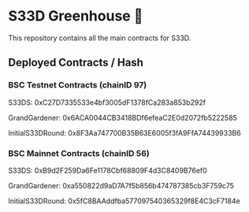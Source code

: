 # S33D Greenhouse 🌱

This repository contains all the main contracts for S33D.

## Deployed Contracts / Hash

### BSC Testnet Contracts (chainID 97)
S33DS: 0xC27D7335533e4bf3005dF1378fCa283a853b292f

GrandGardener: 0x6ACA0044CB3418BDf6efeaC2E0d2072fb5222585

InitialS33DRound: 0x8F3Aa747700B35B63E6005f3fA9FfA74439933B6

### BSC Mainnet Contracts (chainID 56)
S33DS: 0xB9d2F259Da6Fe1178Cbf68809F4d3C8409B76ef0

GrandGardener: 0xa550822d9aD7A7f5b856b474787385cb3F759c75

InitialS33DRound: 0x5fC8BAAddfba577097540365329f8E4C3cF7184e